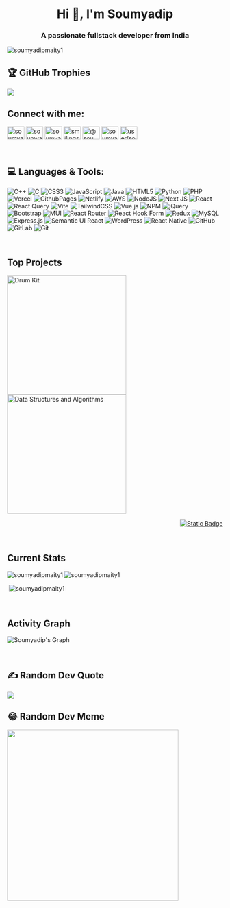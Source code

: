 <h1 align="center">Hi 👋, I'm Soumyadip</h1>
<h3 align="center">A passionate fullstack developer from India</h3>

<p align="left"> <img src="https://komarev.com/ghpvc/?username=soumyadipmaity1&label=Profile%20views&color=0e75b6&style=flat" alt="soumyadipmaity1" /> </p>

## 🏆 GitHub Trophies
![](https://github-profile-trophy.vercel.app/?username=Soumyadipmaity1&theme=radical&no-frame=false&no-bg=true&margin-w=4)
<br>

<h2 align="left">Connect with me:</h2>
<p align="left">
<a href="https://dev.to/soumyadipmaity1" target="blank"><img align="center" src="https://raw.githubusercontent.com/rahuldkjain/github-profile-readme-generator/master/src/images/icons/Social/devto.svg" alt="soumyadipmaity1" height="30" width="40" /></a>
<a href="https://linkedin.com/in/soumyadip-maity-a77b41282" target="blank"><img align="center" src="https://raw.githubusercontent.com/rahuldkjain/github-profile-readme-generator/master/src/images/icons/Social/linked-in-alt.svg" alt="soumyadip-maity-a77b41282" height="30" width="40" /></a>
<a href="https://fb.com/soumyadip.maity.9678" target="blank"><img align="center" src="https://raw.githubusercontent.com/rahuldkjain/github-profile-readme-generator/master/src/images/icons/Social/facebook.svg" alt="soumyadip.maity.9678" height="30" width="40" /></a>
<a href="https://instagram.com/smilingsoumya1" target="blank"><img align="center" src="https://raw.githubusercontent.com/rahuldkjain/github-profile-readme-generator/master/src/images/icons/Social/instagram.svg" alt="smilingsoumya1" height="30" width="40" /></a>
<a href="https://www.hackerrank.com/@soumyadipmaityj1" target="blank"><img align="center" src="https://raw.githubusercontent.com/rahuldkjain/github-profile-readme-generator/master/src/images/icons/Social/hackerrank.svg" alt="@soumyadipmaityj1" height="30" width="40" /></a>
<a href="https://www.leetcode.com/soumyadipmaity" target="blank"><img align="center" src="https://raw.githubusercontent.com/rahuldkjain/github-profile-readme-generator/master/src/images/icons/Social/leet-code.svg" alt="soumyadipmaity" height="30" width="40" /></a>
<a href="https://auth.geeksforgeeks.org/user/user/soumyadipmlxoy/" target="blank"><img align="center" src="https://raw.githubusercontent.com/rahuldkjain/github-profile-readme-generator/master/src/images/icons/Social/geeks-for-geeks.svg" alt="user/soumyadipmlxoy/" height="30" width="40" /></a>
</p>


<br>

## 💻 Languages & Tools:
![C++](https://img.shields.io/badge/c++-%2300599C.svg?style=for-the-badge&logo=c%2B%2B&logoColor=white) ![C](https://img.shields.io/badge/c-%2300599C.svg?style=for-the-badge&logo=c&logoColor=white) ![CSS3](https://img.shields.io/badge/css3-%231572B6.svg?style=for-the-badge&logo=css3&logoColor=white) ![JavaScript](https://img.shields.io/badge/javascript-%23323330.svg?style=for-the-badge&logo=javascript&logoColor=%23F7DF1E) ![Java](https://img.shields.io/badge/java-%23ED8B00.svg?style=for-the-badge&logo=openjdk&logoColor=white) ![HTML5](https://img.shields.io/badge/html5-%23E34F26.svg?style=for-the-badge&logo=html5&logoColor=white) ![Python](https://img.shields.io/badge/python-3670A0?style=for-the-badge&logo=python&logoColor=ffdd54) ![PHP](https://img.shields.io/badge/php-%23777BB4.svg?style=for-the-badge&logo=php&logoColor=white) ![Vercel](https://img.shields.io/badge/vercel-%23000000.svg?style=for-the-badge&logo=vercel&logoColor=white) ![GithubPages](https://img.shields.io/badge/github%20pages-121013?style=for-the-badge&logo=github&logoColor=white) ![Netlify](https://img.shields.io/badge/netlify-%23000000.svg?style=for-the-badge&logo=netlify&logoColor=#00C7B7) ![AWS](https://img.shields.io/badge/AWS-%23FF9900.svg?style=for-the-badge&logo=amazon-aws&logoColor=white) ![NodeJS](https://img.shields.io/badge/node.js-6DA55F?style=for-the-badge&logo=node.js&logoColor=white) ![Next JS](https://img.shields.io/badge/Next-black?style=for-the-badge&logo=next.js&logoColor=white) ![React](https://img.shields.io/badge/react-%2320232a.svg?style=for-the-badge&logo=react&logoColor=%2361DAFB) ![React Query](https://img.shields.io/badge/-React%20Query-FF4154?style=for-the-badge&logo=react%20query&logoColor=white) ![Vite](https://img.shields.io/badge/vite-%23646CFF.svg?style=for-the-badge&logo=vite&logoColor=white) ![TailwindCSS](https://img.shields.io/badge/tailwindcss-%2338B2AC.svg?style=for-the-badge&logo=tailwind-css&logoColor=white) ![Vue.js](https://img.shields.io/badge/vue.js-%2335495e.svg?style=for-the-badge&logo=vuedotjs&logoColor=%234FC08D) ![NPM](https://img.shields.io/badge/NPM-%23CB3837.svg?style=for-the-badge&logo=npm&logoColor=white) ![jQuery](https://img.shields.io/badge/jquery-%230769AD.svg?style=for-the-badge&logo=jquery&logoColor=white) ![Bootstrap](https://img.shields.io/badge/bootstrap-%238511FA.svg?style=for-the-badge&logo=bootstrap&logoColor=white) ![MUI](https://img.shields.io/badge/MUI-%230081CB.svg?style=for-the-badge&logo=mui&logoColor=white) ![React Router](https://img.shields.io/badge/React_Router-CA4245?style=for-the-badge&logo=react-router&logoColor=white) ![React Hook Form](https://img.shields.io/badge/React%20Hook%20Form-%23EC5990.svg?style=for-the-badge&logo=reacthookform&logoColor=white) ![Redux](https://img.shields.io/badge/redux-%23593d88.svg?style=for-the-badge&logo=redux&logoColor=white) ![MySQL](https://img.shields.io/badge/mysql-4479A1.svg?style=for-the-badge&logo=mysql&logoColor=white) ![Express.js](https://img.shields.io/badge/express.js-%23404d59.svg?style=for-the-badge&logo=express&logoColor=%2361DAFB) ![Semantic UI React](https://img.shields.io/badge/Semantic%20UI%20React-%2335BDB2.svg?style=for-the-badge&logo=SemanticUIReact&logoColor=white) ![WordPress](https://img.shields.io/badge/WordPress-%23117AC9.svg?style=for-the-badge&logo=WordPress&logoColor=white) ![React Native](https://img.shields.io/badge/react_native-%2320232a.svg?style=for-the-badge&logo=react&logoColor=%2361DAFB) ![GitHub](https://img.shields.io/badge/github-%23121011.svg?style=for-the-badge&logo=github&logoColor=white) ![GitLab](https://img.shields.io/badge/gitlab-%23181717.svg?style=for-the-badge&logo=gitlab&logoColor=white) ![Git](https://img.shields.io/badge/git-%23F05033.svg?style=for-the-badge&logo=git&logoColor=white)

<br>
<h2>Top Projects</h2>
<p>

<!--   <a href="https://github.com/Soumyadipmaity1/codehub-24"><img width="278" src="https://denvercoder1-github-readme-stats.vercel.app/api/pin/?username=Soumyadipmaity1&repo=codehub-24&theme=dark&bg_color=0D1017&title_color=E8EDF3&hide_border=false&icon_color=E8EDF3&show_icons=false&border_radius=0" alt="C++ learning journey"></a> -->
  <a href="https://github.com/Soumyadipmaity1/KES-WEB-REPO"><img width="278" src="https://denvercoder1-github-readme-stats.vercel.app/api/pin/?username=Soumyadipmaity1&repo=KES-Website&theme=dark&bg_color=0D1017&title_color=E8EDF3&hide_border=false&icon_color=E8EDF3&show_icons=false&border_radius=0" alt="Drum Kit"></a>
    <a href="https://github.com/Soumyadipmaity1/BMI-calculator"><img width="278" src="https://denvercoder1-github-readme-stats.vercel.app/api/pin/?username=Soumyadipmaity1&repo=BMI-calculator&theme=dark&bg_color=0D1017&title_color=E8EDF3&hide_border=false&icon_color=E8EDF3&show_icons=false&border_radius=0" alt="Data Structures and Algorithms"></a>
  </br>

  
  </p>
  <p align="right">
    <a href="https://github.com/amangupta143?tab=repositories"><img alt="Static Badge" src="https://img.shields.io/badge/All%20Projects-05122A?style=flat-square"></a>
  </p>
<br>

<h2>Current Stats</h2> 

<p><img align="left" src="https://github-readme-stats.vercel.app/api?username=Soumyadipmaity1&theme=vision-friendly-dark&hide_border=false&include_all_commits=false&count_private=false" alt="soumyadipmaity1" /></p>

<p><img align="center" src="https://github-readme-stats.vercel.app/api/top-langs/?username=Soumyadipmaity1&theme=vision-friendly-dark&hide_border=false&include_all_commits=false&count_private=false&layout=compact" alt="soumyadipmaity1" /></p>
<p>&nbsp;<img align="center" src="https://github-readme-streak-stats.herokuapp.com/?user=Soumyadipmaity1&theme=vision-friendly-dark&hide_border=false" alt="soumyadipmaity1" /></p>
<br>
<h2>Activity Graph</h2>

![Soumyadip's Graph](https://github-readme-activity-graph.vercel.app/graph?username=Soumyadipmaity1&custom_title=Soumyadip's%20GitHub%20Activity%20Graph&bg_color=0d1017&color=e8edf3&line=e8edf3&point=e8edf3&area_color=FFFFFF&title_color=FFFFFF&area=true)

<br>


## ✍️ Random Dev Quote
![](https://quotes-github-readme.vercel.app/api?type=horizontal&theme=gruvbox)


<h2>😂 Random Dev Meme </h2>
<img src='https://memer-new.vercel.app/' style="height: 400px;"/>

